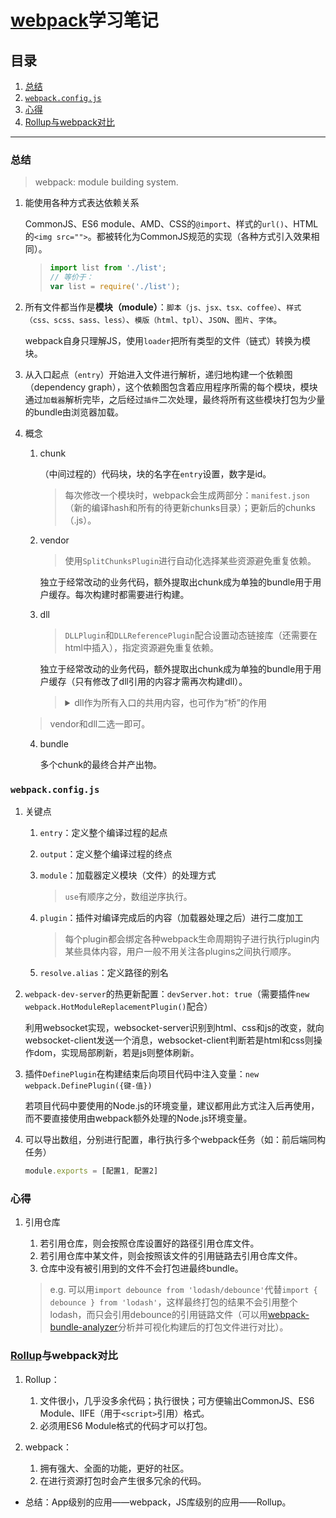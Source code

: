 # [webpack](https://github.com/webpack/webpack)学习笔记

## 目录
1. [总结](#总结)
1. [`webpack.config.js`](#webpackconfigjs)
1. [心得](#心得)
1. [Rollup与webpack对比](#rollup与webpack对比)

---
### 总结
>webpack: module building system.

1. 能使用各种方式表达依赖关系

    CommonJS、ES6 module、AMD、CSS的`@import`、样式的`url()`、HTML的`<img src="">`。都被转化为CommonJS规范的实现（各种方式引入效果相同）。

    >```javascript
    >import list from './list';
    >// 等价于：
    >var list = require('./list');
    >```
2. 所有文件都当作是**模块（module）**：`脚本（js、jsx、tsx、coffee）`、`样式（css、scss、sass、less）`、`模版（html、tpl）`、`JSON`、`图片`、`字体`。

    webpack自身只理解JS，使用`loader`把所有类型的文件（链式）转换为模块。
3. 从入口起点（`entry`）开始进入文件进行解析，递归地构建一个依赖图（dependency graph），这个依赖图包含着应用程序所需的每个模块，模块通过`加载器`解析完毕，之后经过`插件`二次处理，最终将所有这些模块打包为少量的bundle由浏览器加载。
4. 概念

    1. chunk

        （中间过程的）代码块，块的名字在`entry`设置，数字是id。

        >每次修改一个模块时，webpack会生成两部分：`manifest.json`（新的编译hash和所有的待更新chunks目录）；更新后的chunks（.js）。
    2. vendor

        >使用`SplitChunksPlugin`进行自动化选择某些资源避免重复依赖。

        独立于经常改动的业务代码，额外提取出chunk成为单独的bundle用于用户缓存。每次构建时都需要进行构建。
    3. dll

        >`DLLPlugin`和`DLLReferencePlugin`配合设置动态链接库（还需要在html中插入），指定资源避免重复依赖。

        独立于经常改动的业务代码，额外提取出chunk成为单独的bundle用于用户缓存（只有修改了dll引用的内容才需再次构建dll）。

        ><details>
        ><summary>dll作为所有入口的共用内容，也可作为“桥”的作用</summary>
        >
        >存放入口之间连接交互的代码：引入“桥”后对其设置对象属性，这样所有入口引用“桥”后都能获得对象属性，同时入口之间更新代码不互相影响。
        >>e.g. 针对特殊的需求：一个项目中拆分3个JS，第一个dll（包括“桥”），第二、三个为入口。第二入口向“桥”添加属性A，第三入口就能通过“桥”引用获得属性A，并且入口A（或B）更新代码不影响入口B（或A）的代码。
        ></details>

    >vendor和dll二选一即可。

    4. bundle

        多个chunk的最终合并产出物。

### `webpack.config.js`
1. 关键点
    1. `entry`：定义整个编译过程的起点
    2. `output`：定义整个编译过程的终点
    3. `module`：加载器定义模块（文件）的处理方式

        >`use`有顺序之分，数组逆序执行。
    4. `plugin`：插件对编译完成后的内容（加载器处理之后）进行二度加工

        >每个plugin都会绑定各种webpack生命周期钩子进行执行plugin内某些具体内容，用户一般不用关注各plugins之间执行顺序。
    5. `resolve.alias`：定义路径的别名
2. `webpack-dev-server`的热更新配置：`devServer.hot: true`（需要插件`new webpack.HotModuleReplacementPlugin()`配合）

    利用websocket实现，websocket-server识别到html、css和js的改变，就向websocket-client发送一个消息，websocket-client判断若是html和css则操作dom，实现局部刷新，若是js则整体刷新。
3. 插件`DefinePlugin`在构建结束后向项目代码中注入变量：`new webpack.DefinePlugin({键-值})`

    若项目代码中要使用的Node.js的环境变量，建议都用此方式注入后再使用，而不要直接使用由webpack额外处理的Node.js环境变量。
4. 可以导出数组，分别进行配置，串行执行多个webpack任务（如：前后端同构任务）

    ```javascript
    module.exports = [配置1, 配置2]
    ```

### 心得
1. 引用仓库

    1. 若引用仓库，则会按照仓库设置好的路径引用仓库文件。
    2. 若引用仓库中某文件，则会按照该文件的引用链路去引用仓库文件。
    3. 仓库中没有被引用到的文件不会打包进最终bundle。

    >e.g. 可以用`import debounce from 'lodash/debounce'`代替`import { debounce } from 'lodash'`，这样最终打包的结果不会引用整个lodash，而只会引用debounce的引用链路文件（可以用[webpack-bundle-analyzer](https://github.com/webpack-contrib/webpack-bundle-analyzer)分析并可视化构建后的打包文件进行对比）。

### [Rollup](https://github.com/rollup/rollup)与webpack对比
1. Rollup：

    1. 文件很小，几乎没多余代码；执行很快；可方便输出CommonJS、ES6 Module、IIFE（用于`<script>`引用）格式。
    2. 必须用ES6 Module格式的代码才可以打包。
2. webpack：

    1. 拥有强大、全面的功能，更好的社区。
    2. 在进行资源打包时会产生很多冗余的代码。

- 总结：App级别的应用——webpack，JS库级别的应用——Rollup。
